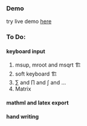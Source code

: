 ### Demo 
try live demo [here](https://newdino.github.io/mathio)
### To Do: 
#### keyboard input
1. msup, mroot and msqrt 🏗 
2. soft keyboard 🏗 
3. ∑ and ∏ and ∫ and ...
4. Matrix
#### mathml and latex export
#### hand writing
